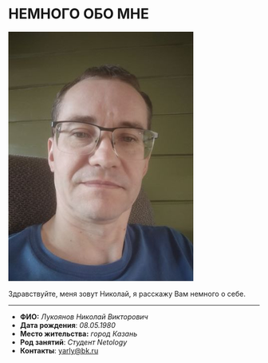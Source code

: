 # НЕМНОГО ОБО МНЕ
![](/ya.jpg "Лукоянов Николай")

Здравствуйте, меня зовут Николай, я расскажу Вам немного о себе.
***

- **ФИО:** *Лукоянов Николай Викторович*
- **Дата рождения**: *08.05.1980*
- **Место жительства:** *город Казань*
- **Род занятий**: *Студент Netology*  
- **Контакты**: yarly@bk.ru

